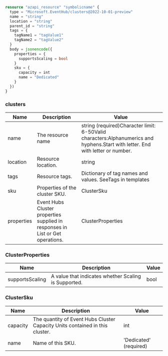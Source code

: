 ```terraform
resource "azapi_resource" "symbolicname" {
  type = "Microsoft.EventHub/clusters@2022-10-01-preview"
  name = "string"
  location = "string"
  parent_id = "string"
  tags = {
    tagName1 = "tagValue1"
    tagName2 = "tagValue2"
  }
  body = jsonencode({
    properties = {
      supportsScaling = bool
    }
    sku = {
      capacity = int
      name = "Dedicated"
    }
  })
}

```

### clusters

| Name | Description | Value |
|-|-|-|
| name | The resource name | string (required)Character limit: 6-50Valid characters:Alphanumerics and hyphens.Start with letter. End with letter or number. |
| location | Resource location. | string |
| tags | Resource tags. | Dictionary of tag names and values. SeeTags in templates |
| sku | Properties of the cluster SKU. | ClusterSku |
| properties | Event Hubs Cluster properties supplied in responses in List or Get operations. | ClusterProperties |


### ClusterProperties

| Name | Description | Value |
|-|-|-|
| supportsScaling | A value that indicates whether Scaling is Supported. | bool |


### ClusterSku

| Name | Description | Value |
|-|-|-|
| capacity | The quantity of Event Hubs Cluster Capacity Units contained in this cluster. | int |
| name | Name of this SKU. | 'Dedicated' (required) |


